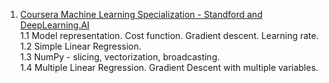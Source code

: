1. <a href="https://www.coursera.org/specializations/machine-learning-introduction">Coursera Machine Learning Specialization - Standford and DeepLearning.AI</a>  
1.1 Model representation. Cost function. Gradient descent. Learning rate.    
1.2 Simple Linear Regression.      
1.3 NumPy - slicing, vectorization, broadcasting.    
1.4 Multiple Linear Regression. Gradient Descent with multiple variables.    
